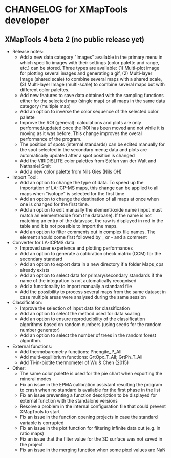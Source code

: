 # CHANGELOG for XMapTools developer

## XMapTools 4 beta 2 (no public release yet)

- Release notes:
  - Add a new data category "Images" available in the primary menu in which specific images with their settings (color palette and range, etc.) can be stored. Three types are available: (1) Multi-plot image for plotting several images and generating a gif, (2) Multi-layer Image (shared scale) to combine several maps with a shared scale, (3) Multi-layer Image (multi-scale) to combine several maps but with different color palettes.
  - Add new features to save data obtained with the sampling functions either for the selected map (single map) or all maps in the same data category (multiple map)  
  - Add an option to inverse the color sequence of the selected color palette
  - Improve the ROI (general): calculations and plots are only performed/updated once the ROI has been moved and not while it is moving as it was before. This change improves the overal performance of the program. 
  - The position of spots (internal standards) can be edited manually for the spot selected in the secondary menu; data and plots are automatically updated after a spot position is changed 
  - Add the VIRIDISLITE color palettes from Stéfan van der Walt and Nathaniel Smit
  - Add a new color palette from Nils Gies (Nils OH)
- Import Tool:
  - Add an option to change the type of data. To speed up the importation of LA-ICP-MS maps, this change can be applied to all maps when "isotope" is selected for the first time
  - Add an option to change the destination of all maps at once when one is changed for the first time.  
  - Add an option to edit manually the element/oxide name (input must match an element/oxide from the database). If the name is not matching an entry of the datavase, the raw is displayed in red in the table and it is not possible to import the maps. 
  - Add an option to filter comments out in complex file names. The element should come first followed by _ or - and a comment 
- Converter for LA-ICPMS data:
  - Improved user experience and plotting performances
  - Add an option to generate a calibration check matrix (CCM) for the secondary standard
  - Add an option to export data in a new directory if a folder Maps\_cps already exists
  - Add an option to select data for primary/secondary standards if the name of the integration is not automatically recognised
  - Add a functionality to import manually a standard file 
  - Add the possibility to process several maps from the same dataset in case multiple areas were analysed during the same session
- Classification:
  - Improve the selection of input data for classification
  - Add an option to select the method used for data scaling
  - Add an option to ensure reproducibility of the classification algorithms based on random numbers (using seeds for the random number generator)
  - Add an option to select the number of trees in the random forest algorithm.
- External functions:
  - Add thermobarometry functions: Phengite\_P\_All
  - Add multi-equilibrium functions: GrtOpx\_T\_All; GrtPh\_T\_All
  - Add Ti-in-biotite thermometer of Wu & Chen (2015)
- Other:
  - The same color palette is used for the pie chart when exporting the mineral modes
  - Fix an issue in the EPMA calibration assistant resulting the program to crash when no standard is available for the first phase in the list
  - Fix an issue preventing a function description to be displayed for external function with the standalone versions  
  - Resolve a problem in the internal configuration file that could prevent XMapTools to start 
  - Fix an issue in the function opening projects in case the standard variable is corrupted
  - Fix an issue in the plot function for filtering infinite data out (e.g. in ratio maps)
  - Fix an issue that the filter value for the 3D surface was not saved in the project
  - Fix an issue in the merging function when some pixel values are NaN 
	 
